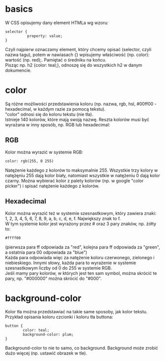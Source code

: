 # basics  
W CSS opisujemy dany element HTMLa wg wzoru:  
```
selector {
          property: value;
}
```
Czyli najpierw oznaczamy element, który chcemy opisać (selector, czyli nazwa tagu), potem w nawiasach {} wpisujemy właściwość (np. color): wartość (np. red);. Pamiętać o średniku na końcu.  
Pisząc np. h2 {color: teal;}, odnoszę się do wszystkich h2 w danym dokumencie.
    
# color  
Są różne możliwości przedstawienia koloru (np. nazwa, rgb, hsl, #00ff00 - hexadecimal, w każdym razie za pomocą tekstu).  
"color" odnosi się do koloru tekstu (nie tła).  
Istnieje 140 kolorów, które mają swoją nazwę. Reszta kolorów musi być wyrażana w inny sposób, np. RGB lub hexadecimal:  
  
## RGB  
Kolor można wyrazić w systemie RGB:  
```
color: rgb(255, 0 255)
```
Natężenie każdego z kolorów to maksymalnie 255. Wszystkie trzy kolory w natężęniu 255 dają kolor biały, natomiast wszystkie w natężeniu 0 dają kolor czarny. Można wybierać kolor z palety kolorów (np. w google "color picker") i spisać natężenie każdego z kolorów.  
  
## Hexadecimal  
Kolor można wyrazić też w systemie szesnastkowym, który zawiera znaki: 1, 2, 3, 4, 5, 6, 7, 8, 9, a, b, c, d, e, f. Największy znak to f.  
W tym systemie kolor jest wyrażony przez  # oraz 3 pary znaków, np. żółty to:  
```
#ffff00
```
(pierwsza para ff odpowiada za "red", kolejna para ff odpowiada za "green", a ostatnia para 00 odpowiada za "blue")  
Każda para odpowiada więc za natężenie koloru czerwonego, zielonego i niebieskiego. Innymi słowy, każda para to wyrażenie w systemie szesnastkowym liczby od 0 do 255 w systemie RGB.  
Jeśli mamy pary kolorów, w których jest ten sam symbol, można skrócić te pary, np. "#000000" można skrócić do "#000".  
    
# background-color  
Kolor tła można przedstawiać na takie same sposoby, jak kolor tekstu. Przykład opisania koloru czcionki i koloru tła buttona:  
```
button {
        color: teal;
        background-color: plum;
}
```  
  
Background-color to nie to samo, co background. Background może zrobić dużo więcej (np. ustawić obrazek w tle).
